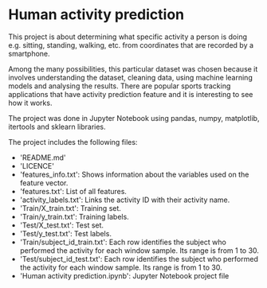 # Human activity prediction
This project is about determining what specific activity a person is doing e.g. sitting, standing, walking, etc. from coordinates that are recorded by a smartphone.

Among the many possibilities, this particular dataset was chosen because it involves understanding the dataset, cleaning data, using machine learning models and analysing the results.
There are popular sports tracking applications that have activity prediction feature and it is interesting to see how it works.

The project was done in Jupyter Notebook using pandas, numpy, matplotlib, itertools and sklearn libraries.

The project includes the following files:
- 'README.md'
- 'LICENCE'
- 'features_info.txt': Shows information about the variables used on the feature vector.
- 'features.txt': List of all features.
- 'activity_labels.txt': Links the activity ID with their activity name.
- 'Train/X_train.txt': Training set.
- 'Train/y_train.txt': Training labels.
- 'Test/X_test.txt': Test set.
- 'Test/y_test.txt': Test labels.
- 'Train/subject_id_train.txt': Each row identifies the subject who performed the activity for each window sample. Its range is from 1 to 30. 
- 'Test/subject_id_test.txt': Each row identifies the subject who performed the activity for each window sample. Its range is from 1 to 30. 
- 'Human activity prediction.ipynb': Jupyter Notebook project file
